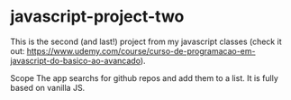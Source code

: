 # javascript-project-two
This is the second (and last!) project from my javascript classes (check it out: https://www.udemy.com/course/curso-de-programacao-em-javascript-do-basico-ao-avancado).

Scope
The app searchs for github repos and add them to a list. It is fully based on vanilla JS.
